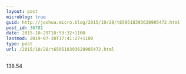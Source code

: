 ```yaml
---
layout: post
microblog: true
guid: http://joshua.micro.blog/2015/10/28/t659518393628905472.html
post_id: 36781
date: 2015-10-29T10:53:32+1100
lastmod: 2019-07-30T17:41:27+1100
type: post
url: /2015/10/28/t659518393628905472.html
---
```

138.54
